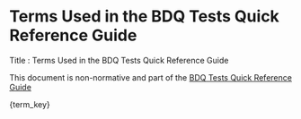 # Terms Used in the BDQ Tests Quick Reference Guide

Title
: Terms Used in the BDQ Tests Quick Reference Guide

This document is non-normative and part of the [BDQ Tests Quick Reference Guide](index.md)

<!-- This is the list of descriptions of bdqtest terms included in the Quick Reference Guide. -->

<!-- Generated list, approximates the correct set of term definitions, labels don't fully match and not all items are labeled. -->

{term_key}

